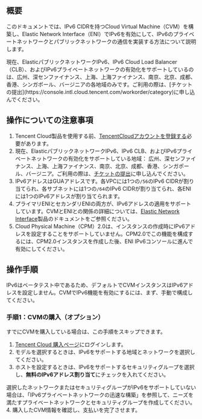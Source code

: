 ## 概要
このドキュメントでは、IPv6 CIDRを持つCloud Virtual Machine（CVM）を構築し、Elastic Network Interface（ENI）でIPv6を有効にして、IPv6のプライベートネットワークとパブリックネットワークの通信を実装する方法について説明します。


<dx-alert infotype="explain" title="">
現在、ElasticパブリックネットワークIPv6、IPv6 Cloud Load Balancer（CLB）、およびIPv6プライベートネットワークの有効化をサポートしているのは、広州、深センファイナンス、上海、上海ファイナンス、南京、北京、成都、香港、シンガポール、バージニアの各地域のみです。ご利用の際は、[チケットの提出](https://console.intl.cloud.tencent.com/workorder/category)に申し込んでください。
</dx-alert>




## 操作についての注意事項

1. Tencent Cloud製品を使用する前、[TencentCloudアカウントを登録する](https://intl.cloud.tencent.com/register?&s_url=https%3A%2F%2Fconsole.intl.cloud.tencent.com%2Fworkorder%2Fcategory)必要があります。
2. 現在、ElasticパブリックネットワークIPv6、IPv6 CLB、およびIPv6プライベートネットワークの有効化をサポートしている地域：
広州、深センファイナンス、上海、上海ファイナンス、南京、北京、成都、香港、シンガポール、バージニア。ご利用の際は、[チケットの提出](https://console.intl.cloud.tencent.com/workorder/category)に申し込んでください。
3. IPv6アドレスはGUAアドレスです。各VPCには1つの`/56`のIPv6 CIDRが割り当てられ、各サブネットには1つの`/64`のIPv6 CIDRが割り当てられ、各ENIには1つのIPv6アドレスが割り当てられます。
4. プライマリENIとセカンダリENIの両方が、IPv6アドレスの適用をサポートしています。CVMとENIとの関係の詳細については、[Elastic Network Interface](https://intl.cloud.tencent.com/zh/document/product/576)製品のドキュメントをご参照ください。
5. Cloud Physical Machine（CPM）2.0は、インスタンスの作成時にIPv6アドレスを設定することをサポートしていません。CPM2.0でこの機能を構成するには、CPM2.0インスタンスを作成した後、ENI IPv6コンソールに進んで有効にしてください。
## 操作手順


<dx-alert infotype="explain" title="">
IPv6はベータテスト中であるため、デフォルトでCVMインスタンスはIPv6アドレスを設定しません。CVMでIPv6機能を有効にするには、まず、手動で構成してください。
</dx-alert>



### 手順1：CVMの購入（オプション）



<dx-alert infotype="explain" title="">
すでにCVMを購入している場合は、この手順をスキップできます。
</dx-alert>


1. [Tencent Cloud 購入ページ](http://manage.qcloud.com/shoppingcart/shop.php?tab=cvm&_ga=1.87370846.770173325.1571651505)にログインします。
2. モデルを選択するときは、IPv6をサポートする地域とネットワークを選択してください。
3. ホストを設定するときは、IPv6をサポートするセキュリティグループを選択し、**無料のIPv6アドレス割り当て**にチェックを入れてください。
<dx-alert infotype="notice" title="">
選択したネットワークまたはセキュリティグループがIPv6をサポートしていない場合は、「IPv6プライベートネットワークの迅速な構築」を参照して、ニーズを満たすプライベートネットワークとセキュリティグループを作成してください。
</dx-alert>
4. 購入したCVM情報を確認し、支払いを完了させます。

